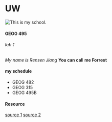 # UW
![This is my school.](https://s3-us-west-2.amazonaws.com/uw-s3-cdn/wp-content/uploads/sites/98/2014/09/07214435/Signature_Stacked_Purple_Hex.png)

#### GEOG 495

###### lab 1
_My name is Rensen Jiang_
__You can call me Forrest__


#### my schedule
* GEOG 482
* GEOG 315
* GEOG 495B

#### Resource
[source 1](https://github.com/jakobzhao/geog495/tree/main/labs/lab01)
[source 2](https://guides.github.com/features/mastering-markdown/)

